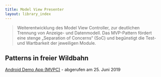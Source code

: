 ```yaml
---
title: Model View Presenter
layout: library_index
---
```


> Weiterentwicklung des Model View Controller, zur deutlichen Trennung von Anzeige- und Datenmodell. Das MVP-Pattern fördert eine stenge „Separation of Concerns“ (SoC) und begünstigt die Test- und Wartbarkeit der jeweiligen Module.

## Patterns in freier Wildbahn

[Android Demo App (MVPC)](https://github.com/ecgreb/mvpc) - abgerufen am 25. Juni 2019
